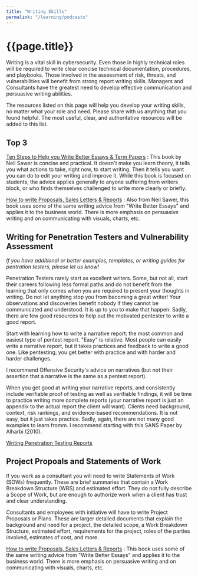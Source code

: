 ```yaml
---
title: "Writing Skills"
permalink: "/learning/podcasts"
---
```


# {{page.title}}

Writing is a vital skill in cybersecurity. Even those in highly technical roles will be required to write clear concise technical documentation, procedures, and playbooks. Those involved in the assessment of risk, threats, and vulnerabilities will benefit from strong report writing skills. Managers and Consultants have the greatest need to develop effective communication and persuasive writing abilities.

The resources listed on this page will help you develop your writing skills, no matter what your role and need. Please share with us anything that you found helpful. The most useful, clear, and authoritative resources will be added to this list.

## Top 3

[Ten Steps to Help you Write Better Essays & Term Papers](https://www.uregina.ca/library/assets/docs/pdf/e_books/Essaybook.pdf)
: This book by Neil Sawer is concise and practical. It doesn't make you learn theory, it tells you what actions to take, right now, to start writing. Then it tells you want you can do to edit your writing and improve it. While this book is focused on students, the advice applies generally to anyone suffering from writers block, or who finds themselves challenged to write more clearly or briefly.

[How to write Proposals, Sales Letters & Reports](https://books.google.ca/books?id=KUyrAbpXGi8C&lpg=PP1&dq=inauthor%3A%22Neil%20Sawers%22&pg=PA84#v=onepage&q&f=false)
: Also from Neil Sawer, this book uses some of the same writing advice from "Write Better Essays" and applies it to the business world. There is more emphasis on persuasive writing and on communicating with visuals, charts, etc.


## Writing for Penetration Testers and Vulnerability Assessment

*If you have additional or better examples, templates, or writing guides for pentration testers, please let us know!*

Penetration Testers rarely start as excellent writers. Some, but not all, start their careers following less formal paths and do not benefit from the learning that only comes when you are required to present your thoughts in writing. Do not let anything stop you from becoming a great writer! Your observations and discoveries benefit nobody if they cannot be communicated and understood. It is up to you to make that happen. Sadly, there are few good resources to help out the motivated pentester to write a good report.

Start with learning how to write a narrative report: the most common and easiest type of pentest report. "Easy" is relative. Most people can easily write a narrative report, but it takes practices and feedback to write a good one. Like pentesting, you get better with practice and with harder and harder challenges.

I recommend Offensive Security's advice on narratives (but not their assertion that a narrative is the same as a pentest report). 

When you get good at writing your narrative reports, and consistently include verifiable proof of testing as well as verifiable findings, it will be time to practice writing more complete reports (your narrative report is just an appendix to the actual report the client will want). Clients need background, context, risk rankings, and evidence-based recommendations. It is not easy, but it just takes practice. Sadly, again, there are not many good examples to learn fromm. I recommend starting with this SANS Paper by Alharbi (2010).

[Writing Penetration Testing Reports](https://www.sans.org/reading-room/whitepapers/bestprac/writing-penetration-testing-report-33343)

## Project Propoals and Statements of Work

If you work as a consultant you will need to write Statements of Work (SOWs) frequently. These are brief summaries that contain a Work Breakdown Structure (WBS) and estimated effort. They do not fully describe a Scope of Work, but are enough to authorize work when a client has trust and clear understanding. 

Consultants and employees with initiative will have to write Project Proposals or Plans. These are larger detailed documents that explain the background and need for a project, the detailed scope, a Work Breakdown Structure, estimated effort, requirements for the project, roles of the parties involved, estimates of cost, and more.  

[How to write Proposals, Sales Letters & Reports](https://books.google.ca/books?id=KUyrAbpXGi8C&lpg=PP1&dq=inauthor%3A%22Neil%20Sawers%22&pg=PA84#v=onepage&q&f=false)
: This book uses some of the same writing advice from "Write Better Essays" and applies it to the business world. There is more emphasis on persuasive writing and on communicating with visuals, charts, etc.

